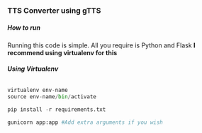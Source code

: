 
### TTS Converter using gTTS  




##### **How to run**
 Running this code is simple. All you require is Python and Flask
**I recommend using virtualenv for this**


###### **Using Virtualenv**

```python
virtualenv env-name
source env-name/bin/activate

pip install -r requirements.txt

gunicorn app:app #Add extra arguments if you wish

```


